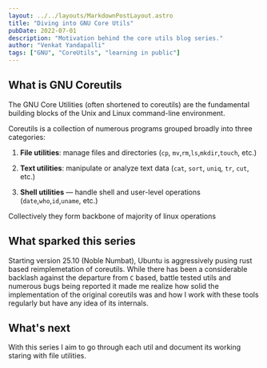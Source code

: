 ```yaml
---
layout: ../../layouts/MarkdownPostLayout.astro
title: "Diving into GNU Core Utils"
pubDate: 2022-07-01
description: "Motivation behind the core utils blog series."
author: "Venkat Yandapalli"
tags: ["GNU", "CoreUtils", "learning in public"]
---
```


## What is GNU Coreutils

The GNU Core Utilities (often shortened to coreutils) are the fundamental building blocks of the Unix and Linux command-line environment.

Coreutils is a collection of numerous programs grouped broadly into three categories:

1. **File utilities**: manage files and directories (`cp`, `mv`,`rm`,`ls`,`mkdir`,`touch`, etc.)

2. **Text utilities**: manipulate or analyze text data (`cat`, `sort`, `uniq`, `tr`, `cut`, etc.)

3. **Shell utilities** — handle shell and user-level operations (`date`,`who`,`id`,`uname`, etc.)

Collectively they form backbone of majority of linux operations

## What sparked this series

Starting version 25.10 (Noble Numbat), Ubuntu is aggressively pusing rust based reimplemetation of coreutils. While there has been a considerable backlash against the departure from `C` based, battle tested utils and numerous bugs being reported it made me realize how solid the implementation of the original coreutils was and how I work with these tools regularly but have any idea of its internals.


## What's next

With this series I aim to go through each util and document its working staring with file utilities.